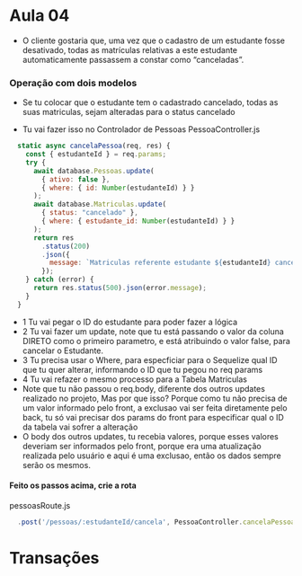 # Aula 04

- O cliente gostaria que, uma vez que o cadastro de um estudante fosse desativado, todas as matrículas relativas a este estudante automaticamente passassem a constar como “canceladas”.

### Operação com dois modelos

- Se tu colocar que o estudante tem o cadastrado cancelado, todas as suas matriculas, sejam alteradas para o status cancelado

- Tu vai fazer isso no Controlador de Pessoas
PessoaController.js
```js
  static async cancelaPessoa(req, res) {
    const { estudanteId } = req.params;
    try {
      await database.Pessoas.update(
        { ativo: false },
        { where: { id: Number(estudanteId) } }
      );
      await database.Matriculas.update(
        { status: "cancelado" },
        { where: { estudante_id: Number(estudanteId) } }
      );
      return res
        .status(200)
        .json({
          message: `Matriculas referente estudante ${estudanteId} canceladas!`,
        });
    } catch (error) {
      return res.status(500).json(error.message);
    }
  }
```
- 1 Tu vai pegar o ID do estudante para poder fazer a lógica
- 2 Tu vai fazer um update, note que tu está passando o valor da coluna DIRETO como o primeiro parametro, e está atribuindo o valor false, para cancelar o Estudante.
- 3 Tu precisa usar o Where, para especficiar para o Sequelize qual ID que tu quer alterar, informando o ID que tu pegou no req params
- 4 Tu vai refazer o mesmo processo para a Tabela Matriculas
- Note que tu não passou o req.body, diferente dos outros updates realizado no projeto, Mas por que isso? Porque como tu não precisa de um valor informado pelo front, a exclusao vai ser feita diretamente pelo back, tu só vai precisar dos params do front para especificar qual o ID da tabela vai sofrer a alteração
- O body dos outros updates, tu recebia valores, porque esses valores deveriam ser informados pelo front, porque era uma atualização realizada pelo usuário e aqui é uma exclusao, então os dados sempre serão os mesmos.

#### Feito os passos acima, crie a rota
pessoasRoute.js
```js
  .post('/pessoas/:estudanteId/cancela', PessoaController.cancelaPessoa)
```

# Transações

